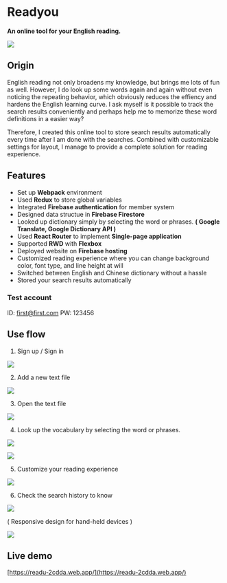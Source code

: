 # Readyou
**An online tool for your English reading.**

![](https://i.imgur.com/J2jDSAL.gif)


## Origin
English reading not only broadens my knowledge, but brings me lots of fun as well. However, I do look up some words again and again without even noticing the repeating behavior, which obviously reduces the effiency and hardens the English learning curve. I ask myself is it possible to track the search results conveniently and perhaps help me to memorize these word definitions in a easier way? 

Therefore, I created this online tool to store search results automatically every time after I am done with the searches. Combined with customizable settings for layout, I manage to provide a complete solution for reading experience. 

## Features

* Set up **Webpack** environment 
* Used **Redux** to store global variables 
* Integrated **Firebase authentication** for member system 
* Designed data structue in **Firebase Firestore** 
* Looked up dictionary simply by selecting the word or phrases.   **( Google Translate, Google Dictionary API )** 
* Used **React Router** to implement **Single-page application** 
* Supported **RWD** with **Flexbox** 
* Deployed website on **Firebase hosting** 
* Customized reading experience where you can change background    color, font type, and line height at will 
* Switched between English and Chinese dictionary without a hassle 
* Stored your search results automatically

### Test account
ID: first@first.com
PW: 123456

## Use flow
1. Sign up / Sign in

![](https://g0vhackmd.blob.core.windows.net/g0v-hackmd-images/upload_bebadf0b26aef56a15118076e5c317fa)

2. Add a new text file

![](https://g0vhackmd.blob.core.windows.net/g0v-hackmd-images/upload_8f576a31445f83d049c1d36e87921c0e)

3. Open the text file

![](https://g0vhackmd.blob.core.windows.net/g0v-hackmd-images/upload_476cd7a1755cf2ca8cb45f770c36fa00)

4. Look up the vocabulary by selecting the word or phrases.

![](https://g0vhackmd.blob.core.windows.net/g0v-hackmd-images/upload_f390f6dc9600adb1f5d6a56e3a048e54)

![](https://g0vhackmd.blob.core.windows.net/g0v-hackmd-images/upload_c9a16eb75758c0331a73f10a00c06204)

5. Customize your reading experience

![](https://g0vhackmd.blob.core.windows.net/g0v-hackmd-images/upload_adfcfe872c0214fc6fc241a1acc9609d)

6. Check the search history to know 

![](https://g0vhackmd.blob.core.windows.net/g0v-hackmd-images/upload_bd6d558623c0d96412b508353a5ed259)

( Responsive design for hand-held devices )

![](https://g0vhackmd.blob.core.windows.net/g0v-hackmd-images/upload_4034a74134171efaa411229305fc0716)


## Live demo
[https://readu-2cdda.web.app/](https://readu-2cdda.web.app/)

